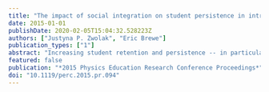 ```yaml
---
title: "The impact of social integration on student persistence in introductory Modeling Instruction courses"
date: 2015-01-01
publishDate: 2020-02-05T15:04:32.528223Z
authors: ["Justyna P. Zwolak", "Eric Brewe"]
publication_types: ["1"]
abstract: "Increasing student retention and persistence -- in particular classes or in their major area of study -- is a challenge for universities. Students' academic and social integration into an institution seems to be vital for student retention, yet, research on the effect of interpersonal interactions is rare. Social network analysis is an approach that can be used to identify patterns of interaction that contribute to integration into the university. We analyze how students position within a social network in a Modeling Instruction (MI) course that strongly emphasizes interactive learning impacts their persistence in taking a subsequent MI course. We find that students with higher centrality at the end of the first semester of MI are more likely to enroll in a second semester of MI. While the correlation with increased persistence is an ongoing study, these findings suggest that student social integration influences persistence."
featured: false
publication: "*2015 Physics Education Research Conference Proceedings*"
doi: "10.1119/perc.2015.pr.094"
---
```


